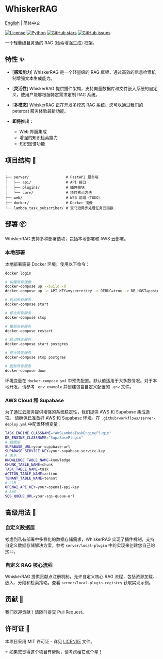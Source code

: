 # WhiskerRAG

[English](README.en-US.md) | 简体中文

[![License](https://img.shields.io/badge/license-MIT-blue.svg)](LICENSE)
[![Python](https://img.shields.io/badge/python-3.8+-blue.svg)](https://www.python.org/)
[![GitHub stars](https://img.shields.io/github/stars/petercat-ai/whiskerrag.svg)](https://github.com/petercat-ai/whiskerrag/stargazers)
[![GitHub issues](https://img.shields.io/github/issues/petercat-ai/whiskerrag.svg)](https://github.com/petercat-ai/whiskerrag/issues)

一个轻量级且灵活的 RAG (检索增强生成) 框架。

## 特性 ✨

- [**感知能力**] WhiskerRAG 是一个轻量级的 RAG 框架，通过高效的信息检索机制增强文本生成能力。

- [**灵活性**] WhiskerRAG 提供插件架构，支持向量数据库和文件嵌入系统的自定义，使用户能够根据特定需求定制 RAG 系统。

- [**多模态**] WhiskerRAG 正在开发多模态 RAG 系统。您可以通过我们的 petercat 服务体验最新功能。

- **即将推出**：
    - Web 界面集成
    - 增强的知识检索能力
    - 知识图谱功能

## 项目结构 📁

```
.
├── server/                 # FastAPI 服务端 
│   ├── api/                # API 接口  
│   ├── plugins/            # 插件模块
│   └── core/               # 项目核心方法  
├── web/                    # WEB 前端（TODO）
├── docker/                 # Docker 镜像  
└── lambda_task_subscriber/ # 亚马逊异步处理任务云函数
```

## 部署 📦

WhiskerRAG 支持多种部署选项，包括本地部署和 AWS 云部署。

### 本地部署

本地部署需要 Docker 环境。使用以下命令：

```bash
docker login

# 构建所有镜像
docker-compose up --build -d
docker-compose up -e API_KEY=mysecretkey -e DEBUG=true -e DB_HOST=postgres

# 启动所有服务
docker-compose start

# 停止所有服务
docker-compose stop

# 重启所有服务
docker-compose restart

# 启动特定服务
docker-compose start postgres

# 停止特定服务
docker-compose stop postgres

# 删除所有服务
docker-compose down
```

环境变量在 `docker-compose.yml` 中预先配置。默认值适用于大多数情况。对于本地开发，请参考 `.env.example` 并创建包含自定义配置的 `.env` 文件。

### AWS Cloud 和 Supabase

为了通过云服务提供增强的系统稳定性，我们提供 AWS 和 Supabase 集成选项。
请确保已准备好 AWS 和 Supabase 环境。在 `.github/workflows/server-deploy.yml` 中配置环境变量：

```bash
TASK_ENGINE_CLASSNAME="AWSLambdaTaskEnginePlugin"
DB_ENGINE_CLASSNAME="SupaBasePlugin"
# 数据库
SUPABASE_URL=your-supabase-url
SUPABASE_SERVICE_KEY=your-supabase-service-key
# 表名
KNOWLEDGE_TABLE_NAME=knowledge
CHUNK_TABLE_NAME=chunk
TASK_TABLE_NAME=task
ACTION_TABLE_NAME=action
TENANT_TABLE_NAME=tenant
# LLM
OPENAI_API_KEY=your-openai-api-key
# AWS
SQS_QUEUE_URL=your-sqs-queue-url
```

## 高级用法 🚀

### 自定义数据层

考虑到私有部署中多样化的数据存储需求，WhiskerRAG 实现了插件机制，支持自定义数据存储解决方案。参考 `server/local-plugin` 中的实现来创建您自己的接口。

### 自定义 RAG 核心流程

WhiskerRAG 提供贡献点注册机制，允许自定义核心 RAG 流程，包括资源加载、嵌入、分段和检索策略。查看 `server/local-plugin-registry` 获取实现示例。

## 贡献 🤝

我们欢迎贡献！请随时提交 Pull Request。

## 许可证 📄

本项目采用 MIT 许可证 - 详见 [LICENSE](LICENSE) 文件。

⭐️ 如果您觉得这个项目有帮助，请考虑给它点个星！